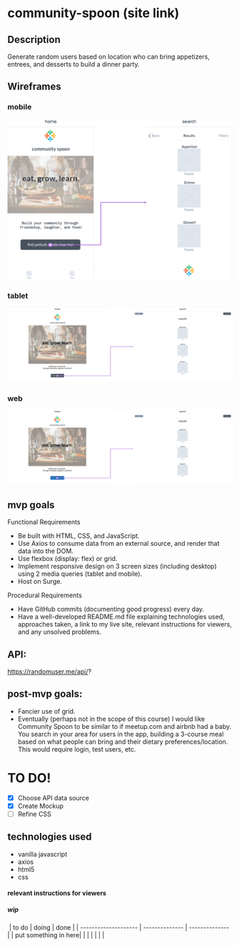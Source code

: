 # community-spoon (site link)


## Description
Generate random users based on location who can bring appetizers, entrees, and desserts to build a dinner party.

## Wireframes

### mobile
![this is my mobile mockup](mockups/community-spoon-flowmap.png)
### tablet
![this is my tablet mockup](mockups/community-spoon-laptop-flowmap.png)
### web
![this is my tablet mockup](mockups/community-spoon-tablet-flowmap.png)

## mvp goals

Functional Requirements
* Be built with HTML, CSS, and JavaScript.
* Use Axios to consume data from an external source, and render that data into the DOM.
* Use flexbox (display: flex) or grid.
* Implement responsive design on 3 screen sizes (including desktop) using 2 media queries (tablet and mobile).
* Host on Surge.

Procedural Requirements
* Have GitHub commits (documenting good progress) every day.
* Have a well-developed README.md file explaining technologies used, approaches taken, a link to my live site, relevant instructions for viewers, and any unsolved problems.

## API: 
https://randomuser.me/api/?

## post-mvp goals: 

* Fancier use of grid. 
* Eventually (perhaps not in the scope of this course) I would like Community Spoon to be similar to if meetup.com and airbnb had a baby.  You search in your area for users in the app, building a 3-course meal based on what people can bring and their dietary preferences/location.  This would require login, test users, etc.  

# TO DO!
<!-- Task List -->
* [x] Choose API data source
* [x] Create Mockup
* [ ]  Refine CSS

## technologies used
* vanilla javascript
* axios
* html5
* css



#### relevant instructions for viewers

##### wip
​
| to do                | doing          |  done          |
| -------------------- | -------------- | -------------- |
| put something in here|                |                |
|                      |                |                |
​
